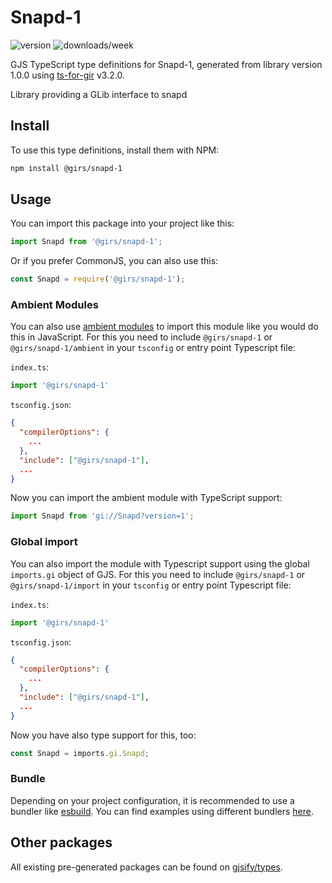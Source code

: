 
# Snapd-1

![version](https://img.shields.io/npm/v/@girs/snapd-1)
![downloads/week](https://img.shields.io/npm/dw/@girs/snapd-1)


GJS TypeScript type definitions for Snapd-1, generated from library version 1.0.0 using [ts-for-gir](https://github.com/gjsify/ts-for-gir) v3.2.0.

Library providing a GLib interface to snapd

## Install

To use this type definitions, install them with NPM:
```bash
npm install @girs/snapd-1
```

## Usage

You can import this package into your project like this:
```ts
import Snapd from '@girs/snapd-1';
```

Or if you prefer CommonJS, you can also use this:
```ts
const Snapd = require('@girs/snapd-1');
```

### Ambient Modules

You can also use [ambient modules](https://github.com/gjsify/ts-for-gir/tree/main/packages/cli#ambient-modules) to import this module like you would do this in JavaScript.
For this you need to include `@girs/snapd-1` or `@girs/snapd-1/ambient` in your `tsconfig` or entry point Typescript file:

`index.ts`:
```ts
import '@girs/snapd-1'
```

`tsconfig.json`:
```json
{
  "compilerOptions": {
    ...
  },
  "include": ["@girs/snapd-1"],
  ...
}
```

Now you can import the ambient module with TypeScript support: 

```ts
import Snapd from 'gi://Snapd?version=1';
```

### Global import

You can also import the module with Typescript support using the global `imports.gi` object of GJS.
For this you need to include `@girs/snapd-1` or `@girs/snapd-1/import` in your `tsconfig` or entry point Typescript file:

`index.ts`:
```ts
import '@girs/snapd-1'
```

`tsconfig.json`:
```json
{
  "compilerOptions": {
    ...
  },
  "include": ["@girs/snapd-1"],
  ...
}
```

Now you have also type support for this, too:

```ts
const Snapd = imports.gi.Snapd;
```

### Bundle

Depending on your project configuration, it is recommended to use a bundler like [esbuild](https://esbuild.github.io/). You can find examples using different bundlers [here](https://github.com/gjsify/ts-for-gir/tree/main/examples).

## Other packages

All existing pre-generated packages can be found on [gjsify/types](https://github.com/gjsify/types).

